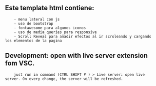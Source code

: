 
## Este template html contiene:
        - menu lateral con js 
        - uso de bootstrap
        - fontawesome para algunos iconos
        - uso de media queries para responsive
        - Scroll Reveal para añadir efectos al ir scroleando y cargando los elementos de la pagina


## Development: open with live server extension fom VSC.
        just run in command (CTRL SHIFT P ) > Live server: open live server. On every change, the server will be refreshed.

